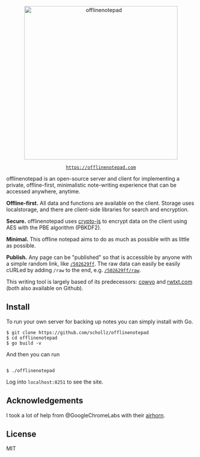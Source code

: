
<p align="center">
<img
    src="https://user-images.githubusercontent.com/6550035/58387410-d2e33780-7fc2-11e9-8823-ce290b1cce7a.png"
    width="408px" border="0" alt="offlinenotepad">
</p>

<p align="center"><code><a href="https://offlinenotepad.com">https://offlinenotepad.com</a></code></p>

offlinenotepad is an open-source server and client for implementing a private, offline-first, minimalistic note-writing experience that can be accessed anywhere, anytime. 

**Offline-first.** All data and functions are available on the client. Storage uses localstorage, and there are client-side libraries for search and encryption.

**Secure.** offlinenotepad uses [crypto-js](https://github.com/brix/crypto-js) to encrypt data on the client using AES with the PBE algorithm (PBKDF2).

**Minimal.** This offline notepad aims to do as much as possible with as little as possible.

**Publish.** Any page can be "published" so that is accessible by anyone with a simple random link, like [`/502629ff`](offlinenotepad.com/502629ff). The raw data can easily be easily cURLed by adding `/raw` to the end, e.g. [`/502629ff/raw`](offlinenotepad.com/502629ff/raw).

This writing tool is largely based of its predecessors: [cowyo](https://cowyo.com) and [rwtxt.com](https://rwtxt.com) (both also available on Github).

## Install

To run your own server for backing up notes you can simply install with Go.

```
$ git clone https://github.com/schollz/offlinenotepad
$ cd offlinenotepad
$ go build -v
```

And then you can run

```

$ ./offlinenotepad
```

Log into `localhost:8251` to see the site.

## Acknowledgements

I took a lot of help from @GoogleChromeLabs with their [airhorn](https://github.com/GoogleChromeLabs/airhorn).

## License

MIT
